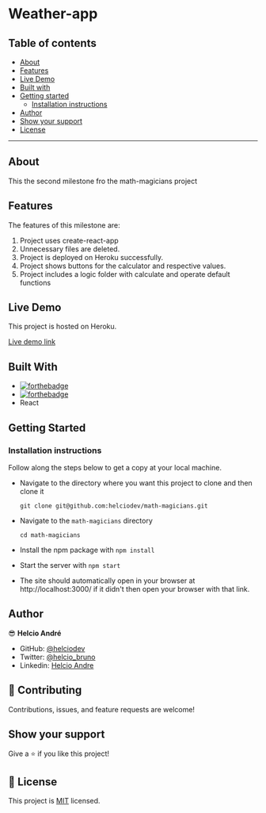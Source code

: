 # Weather-app

## Table of contents

- [About](#about)
- [Features](#features)
- [Live Demo](#live-demo)
- [Built with](#built-with)
- [Getting started](#getting-started)
  - [Installation instructions](#installation-instructions)
- [Author](#author)
- [Show your support](#show-your-support)
- [License](#-license)

---

## About

This the second milestone fro the math-magicians project


## Features

The features of this milestone are:

1. Project uses create-react-app
2. Unnecessary files are deleted.
3. Project is deployed on Heroku successfully.
4. Project shows buttons for the calculator and respective values.
5. Project includes a logic folder with calculate and operate default functions

## Live Demo

This project is hosted on Heroku.

[Live demo link](https://math-magicians-helcio.herokuapp.com/)

## Built With

- [![forthebadge](https://forthebadge.com/images/badges/made-with-javascript.svg)](https://forthebadge.com)
- [![forthebadge](https://forthebadge.com/images/badges/uses-html.svg)](https://forthebadge.com)
- React

## Getting Started

### Installation instructions

Follow along the steps below to get a copy at your local machine.

- Navigate to the directory where you want this project to clone and then clone it

  ```
  git clone git@github.com:helciodev/math-magicians.git
  ```

- Navigate to the `math-magicians` directory

  ```
  cd math-magicians
  ```

- Install the npm package with `npm install`
- Start the server with `npm start`
- The site should automatically open in your browser at http://localhost:3000/ if it didn't then open your browser with that link.

## Author

😎 **Helcio André**

- GitHub: [@helciodev](https://github.com/helciodev)
- Twitter: [@helcio_bruno](https://twitter.com/helcio_bruno)
- Linkedin: [Helcio Andre](https://www.linkedin.com/in/helcio-andre/)

## 🤝 Contributing

Contributions, issues, and feature requests are welcome!

## Show your support

Give a ⭐️ if you like this project!

## 📝 License

This project is [MIT](./LICENSE) licensed.